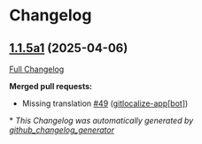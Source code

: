 # Changelog

## [1.1.5a1](https://github.com/OpenVoiceOS/ovos-common-query-pipeline-plugin/tree/1.1.5a1) (2025-04-06)

[Full Changelog](https://github.com/OpenVoiceOS/ovos-common-query-pipeline-plugin/compare/1.1.4...1.1.5a1)

**Merged pull requests:**

- Missing translation [\#49](https://github.com/OpenVoiceOS/ovos-common-query-pipeline-plugin/pull/49) ([gitlocalize-app[bot]](https://github.com/apps/gitlocalize-app))



\* *This Changelog was automatically generated by [github_changelog_generator](https://github.com/github-changelog-generator/github-changelog-generator)*
